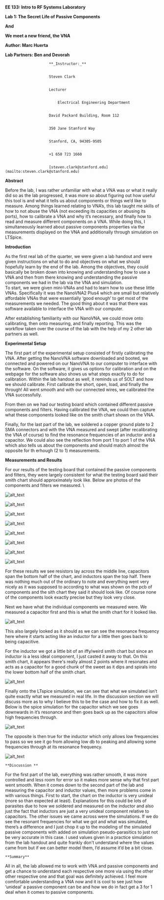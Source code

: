 **EE 133: Intro to RF Systems Laboratory**

**Lab 1: The Secret Life of Passive Components**

**And**

**We meet a new friend, the VNA**

**Author: Marc Huerta**

**Lab Partners: Ben and Devorah**


                        **_Instructor:_**


                        Steven Clark


                        Lecturer


                            Electrical Engineering Department


                        David Packard Building, Room 112


                        350 Jane Stanford Way


                        Stanford, CA, 94305-9505


                        +1 650 723 1660


                        [steven.clark@stanford.edu](mailto:steven.clark@stanford.edu)

**Abstract**

Before the lab, I was rather unfamiliar with what a VNA was or what it really did so as the lab progressed, it was more so about figuring out how useful this tool is and what it tells us about components or things we’d like to measure. Among things learned relating to VNA’s, this lab taught me skills of how to not abuse the VNA (not exceeding its capacities or abusing its ports), how to calibrate a VNA and why it’s necessary, and finally how to read and measure different components on a VNA. While doing this, I simultaneously learned about passive components properties via the measurements displayed on the VNA and additionally through simulation on LTSpice.

**Introduction**

As the first real lab of the quarter, we were given a lab handout and were given instructions on what to do and objectives on what we should hopefully learn by the end of the lab. Among the objectives, they could basically be broken down into knowing and understanding how to use a VNA and then from there knowing and understanding the passive components we had in the lab via the VNA and simulation.  \
To start, we were given mini-VNAs and had to learn how to use these little VNAs. Specifically it was the NanoVNA2 Plus4 which are small but relatively affordable VNAs that were essentially ‘good enough’ to get most of the measurements we needed. The good thing about it was that there was software available to interface the VNA with our computer.

After establishing familiarity with our NanoVNA, we could move onto calibrating, then onto measuring, and finally reporting. This was the workflow taken over the course of the lab with the help of my 2 other lab partners as well.

**Experimental Setup**

The first part of the experimental setup consisted of firstly calibrating the VNA. After getting the NanoVNA software downloaded and booted, we connected and powered on our NanoVNA to our computer to interface with the software. On the software, it gives us options for calibration and on the webpage for the software also shows us what steps exactly to do for calibration. Within the lab handout as well, it reminds us of SOLT and how we should calibrate. First calibrate the short, open, load, and finally the through! All went smooth and with our connected wires, we calibrated the VNA successfully.

From then on we had our testing board which contained different passive components and filters. Having calibrated the VNA, we could then capture what these components looked like on the smith chart shown on the VNA.

Finally, for the last part of the lab, we soldered a copper ground plate to 2 SMA connectors and with the VNA measured and swept (after recalibrating the VNA of course) to find the resonance frequencies of an inductor and a capacitor. We could also see the reflection from port 1 to port 1 of the VNA which also tells us about the components and should match almost the opposite for th erhough (2 to 1) measurements.

**Measurements and Results**

For our results of the testing board that contained the passive components and filters, they were largely consistent for what the testing board said their smith chart should approximately look like. Below are photos of the components and filters we measured. \

![alt_text](images/image1.png "image_tooltip")



![alt_text](images/image2.png "image_tooltip")



![alt_text](images/image3.png "image_tooltip")



![alt_text](images/image4.png "image_tooltip")



![alt_text](images/image5.png "image_tooltip")



     
![alt_text](images/image6.png "image_tooltip")



    
![alt_text](images/image7.png "image_tooltip")



    
![alt_text](images/image8.png "image_tooltip")


For these results we see resistors lay across the middle line, capacitors span the bottom half of the chart, and inductors span the top half. There was nothing much out of the ordinary to note and everything went very nicely as it was supposed to according to what was shown on the pcb of components and the sith chart they said it should look like. Of course none of the components look exactly precise but they look very close.

Next we have what the individual components we measured were. We measured a capacitor first and this is what the smith chart for it looked like.


![alt_text](images/image9.png "image_tooltip")


This also largely looked as it should as we can see the resonance frequency here where it starts acting like an inductor for a little then goes back to being capacitive.

For the inductor we got a little bit of an iffy/weird smith chart but since an inductor is a less ideal component, I just casted it away to that. On this smith chart, it appears there's really almost 2 points where it resonates and acts as a capacitor for a good chunk of the sweet as it dips and spirals into the lower bottom half of the smith chart.


![alt_text](images/image10.png "image_tooltip")


Finally onto the LTspice simulation, we can see that what we simulated isn’t quite exactly what we measured in real life. In the discussion section we will discuss more as to why I believe this to be the case and how to fix it as well. Below is the spice simulation for the capacitor which we see goes downwards in it’s resonance and then goes back up as the capacitors allow high frequencies through.


    
![alt_text](images/image11.png "image_tooltip")


The opposite is then true for the inductor which only allows low frequencies to pass so we see it go from allowing low db to peaking and allowing some frequencies through at its resonance frequency.


    
![alt_text](images/image12.png "image_tooltip")



    **Discussion **

For the first part of the lab, everything was rather smooth, it was more controlled and less room for error so it makes more sense why that first part went smooth. When it comes down to the second part of the lab and measuring the capacitor and inductor values, then more problems come in with various things. First to start, the chart on the inductor is very unideal (more so than expected at least). Explanations for this could be lots of parasites due to how we soldered and measured on the inductor and also just the fact that inductors are just a very unideal component relative to capacitors. The other issues we came across were the simulations. If we do see the resonant frequencies for what we got and what was simulated, there’s a difference and I just chop it up to the modeling of the simulated passive components with added on simulation pseudo-parasitics to just not be very accurate in this case. I used values given in a practice simulation from the lab handout and quite frankly don't understand where the values came from but if we can better model them, I’d assume it’d be a bit close.


    **Summary**

All in all, the lab allowed me to work with VNA and passive components and get a chance to understand each respective one more via using the other other respective one and that goal was definitely achieved. I feel more comfortable understanding a VNA now and it is cool to see just how ‘unideal’ a passive component can be and how we do in fact get a 3 for 1 deal when it comes to passive components.
